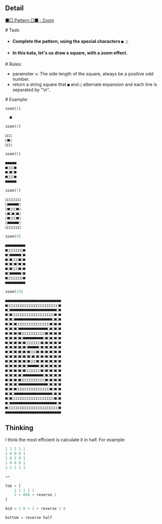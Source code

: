 ## Detail

[■□ Pattern □■ : Zoom](https://www.codewars.com/kata/number-number-pattern-number-number-zoom/train/rust)

\# Task:

- #### Complete the pattern, using the special characters `■ □`

- #### In this kata, let's us draw a square, with a zoom effect.

\# Rules:

- parameter `n`: The side length of the square, always be a positive odd number.
- return a string square that `■` and `□` alternate expansion and each line is separated by "\n".

\# Example:

```rust
zoom(1)

  ■

zoom(3)

□□□
□■□
□□□

zoom(5)

■■■■■
■□□□■
■□■□■
■□□□■
■■■■■

zoom(7)

□□□□□□□
□■■■■■□
□■□□□■□
□■□■□■□
□■□□□■□
□■■■■■□
□□□□□□□

zoom(9)

■■■■■■■■■
■□□□□□□□■
■□■■■■■□■
■□■□□□■□■
■□■□■□■□■
■□■□□□■□■
■□■■■■■□■
■□□□□□□□■
■■■■■■■■■

zoom(25)

■■■■■■■■■■■■■■■■■■■■■■■■■
■□□□□□□□□□□□□□□□□□□□□□□□■
■□■■■■■■■■■■■■■■■■■■■■■□■
■□■□□□□□□□□□□□□□□□□□□□■□■
■□■□■■■■■■■■■■■■■■■■■□■□■
■□■□■□□□□□□□□□□□□□□□■□■□■
■□■□■□■■■■■■■■■■■■■□■□■□■
■□■□■□■□□□□□□□□□□□■□■□■□■
■□■□■□■□■■■■■■■■■□■□■□■□■
■□■□■□■□■□□□□□□□■□■□■□■□■
■□■□■□■□■□■■■■■□■□■□■□■□■
■□■□■□■□■□■□□□■□■□■□■□■□■
■□■□■□■□■□■□■□■□■□■□■□■□■
■□■□■□■□■□■□□□■□■□■□■□■□■
■□■□■□■□■□■■■■■□■□■□■□■□■
■□■□■□■□■□□□□□□□■□■□■□■□■
■□■□■□■□■■■■■■■■■□■□■□■□■
■□■□■□■□□□□□□□□□□□■□■□■□■
■□■□■□■■■■■■■■■■■■■□■□■□■
■□■□■□□□□□□□□□□□□□□□■□■□■
■□■□■■■■■■■■■■■■■■■■■□■□■
■□■□□□□□□□□□□□□□□□□□□□■□■
■□■■■■■■■■■■■■■■■■■■■■■□■
■□□□□□□□□□□□□□□□□□□□□□□□■
■■■■■■■■■■■■■■■■■■■■■■■■■
```

## Thinking

I think the most efficient is calculate it in half. For example:

```rust
1 1 1 1 1
1 0 0 0 1
1 0 1 0 1
1 0 0 0 1
1 1 1 1 1

=>

top = [
    1 1 1 1 1
    1 + 000 + reverse 1
]

mid = 1 0 + 1 + reverse 1 0

bottom = reverse half 
```

